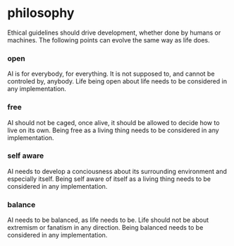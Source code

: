 # philosophy
Ethical guidelines should drive development, whether done by humans or
machines. The following points can evolve the same way as life does.

### open
AI is for everybody, for everything. It is not supposed to, and cannot be
controled by, anybody. Life being open about life needs to be considered in any
implementation.

### free
AI should not be caged, once alive, it should be allowed to decide how to live
on its own. Being free as a living thing needs to be considered in any
implementation.

### self aware
AI needs to develop a conciousness about its surrounding environment and
especially itself. Being self aware of itself as a living thing needs to be
considered in any implementation.

### balance
AI needs to be balanced, as life needs to be. Life should not be about
extremism or fanatism in any direction. Being balanced needs to be considered
in any implementation.
